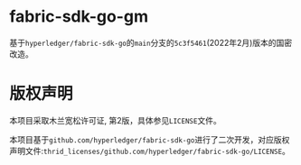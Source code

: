 fabric-sdk-go-gm
========================

基于`hyperledger/fabric-sdk-go`的`main`分支的`5c3f5461`(2022年2月)版本的国密改造。

# 版权声明
本项目采取木兰宽松许可证, 第2版，具体参见`LICENSE`文件。

本项目基于`github.com/hyperledger/fabric-sdk-go`进行了二次开发，对应版权声明文件:`thrid_licenses/github.com/hyperledger/fabric-sdk-go/LICENSE`。